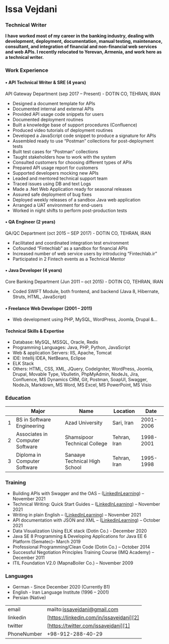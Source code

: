 
# Issa Vejdani 
### Technical Writer
**I have worked most of my career in the banking industry, dealing with development, deployment, documentation, manual testing, maintenance, consultant, and integration of financial and non-financial web services and web APIs. I recently relocated to Yerevan, Armenia, and work here as a technical writer.**

### Work Experience
#### •	 API Technical Writer & SRE (4 years)
API Gateway Department (sep 2017 – Present) - DOTIN CO, TEHRAN, IRAN
-	Designed a document template for APIs
-	Documented internal and external APIs
-	Provided API usage code snippets for users
-	Documented deployment routines
-	Built a knowledge base of support procedures (Confluence)
-	Produced video tutorials of deployment routines
-	Developed a JavaScript code snippet to produce a signature for APIs
-	Assembled ready to use “Postman” collections for post-deployment tests
-	Built test cases for “Postman” collections
-	Taught stakeholders how to work with the system
-	Consulted customers for choosing different types of APIs
-	Prepared API usage report for customers
-	Supported developers mocking new APIs
-	Leaded and mentored technical support team
-	Traced issues using DB and text Logs
-	Made a .Net Web Application ready for seasonal releases
-	Assured safe deployment of bug fixes
-	Deployed weekly releases of a sandbox Java web application
-	Arranged a UAT environment for end-users
-	Worked in night shifts to perform post-production tests

#### •	 QA Engineer (2 years)
QA/QC Department (oct 2015 – SEP 2017) - DOTIN CO, TEHRAN, IRAN
-	Facilitated and coordinated integration test environment
-	Cofounded “Fintechlab” as a sandbox for financial APIs
-	Increased number of web service users by introducing “Fintechlab.ir” 
-	Participated in 2 Fintech events as a Technical Mentor
#### •	Java Developer (4 years)
Core Banking Department (Jun 2011 – oct 2015) - DOTIN CO, TEHRAN, IRAN
-	Coded SWIFT Module, both frontend, and backend (Java 8, Hibernate, Struts, HTML, JavaScript) 

#### •	Freelance Web Developer (2001 – 2011)
-	Web development using PHP, MySQL, WordPress, Joomla, Drupal &… 

#### Technical Skills & Expertise
-	Database: MySQL, MSSQL, Oracle, Redis
-	Programming Languages: Java, PHP, Python, JavaScript
-	Web & application Servers: IIS, Apache, Tomcat
-	IDE: Intellij IDEA, NetBeans, Eclipse 
-	ELK Stack
-	Others: HTML, CSS, XML, JQuery, CodeIgniter, WordPress, Joomla, Drupal, Movable Type, Vbulletin, PhpMyAdmin, NodeJs, Jira, Confluence, MS Dynamics CRM, Git, Postman, SoapUI, Swagger, NodeJs, Markdown, MS Word, MS Excel, MS PowerPoint, MS Visio

### Education

||Major|Name|Location|Date|
|---|---|---|---|---|
|1|BS in Software Engineering|Azad University|Sari, Iran|2001-2006|
|2|Associates in Computer Software|Shamsipoor Technical College|Tehran, Iran|1998-2001|
|3|Diploma in Computer Software|Sanaaye Technical High School| Tehran, Iran|1995-1998|

### Training
-	Building APIs with Swagger and the OAS – ([LinkedInLearning][3]) – November 2021
-	Technical Writing: Quick Start Guides – ([LinkedInLearning][4]) – November 2021
-	Writing in plain English – ([LinkedInLearning][5]) – November 2021
-	API documentation with JSON and XML – ([LinkedinLearning][6]) – October 2021
-	Data Visualization Using ELK stack (Dotin Co.) - December 2020
-	Java SE 8 Programming & Developing Applications for Java EE 6 Platform (Sematec)– March 2019
-	Professional Programming/Clean Code (Dotin Co.) – October 2014
-	Successful Negotiation Principles Training Course (IMQ Academy) – December 2011 
-	ITIL Foundation V2.0 (MapnaBoiler Co.) – November 2009

### Languages
-	German - Since December 2020 (Currently B1)
-	English - Iran Language Institute (1996 – 2001)
-	Persian (Native)



|  |  |
| --- | --- |
| email | mailto:issavejdani@gmail.com |
| linkedin | [https://linkedin.com/in/issavejdani][2] |
|twitter|[https://twitter.com/issavejdani][1]|
|PhoneNumber|+98-912-288-40-29|

[1]:https://twitter.com/issavejdani
[2]:https://linkedin.com/in/issavejdani
[3]:https://www.linkedin.com/learning/certificates/1be0df4e92e7749a309a57c3f77c8daef29f5755b195b9265fae3ce9e39e6ed5?trk=share_certificate
[4]:https://www.linkedin.com/learning/certificates/794df2636e7340596de67b2475b24852cc6d08d52793dafbd3e26987889ec5fe?trk=share_certificate
[5]:https://www.linkedin.com/learning/certificates/43ba177a879b3a333a19b85933a2dff941a1ff6607be9f818f2efd80e062a613?trk=share_certificate
[6]:https://www.linkedin.com/learning/certificates/19c3fab91ef5c023d52ccb94b9563c10142e5aae91a8e6442a556c9e4b84b640?trk=share_certificate

